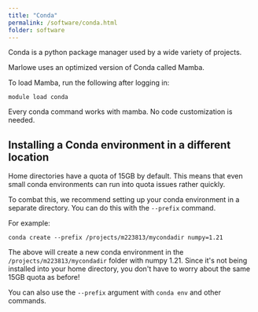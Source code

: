 ```yaml
---
title: "Conda"
permalink: /software/conda.html
folder: software
---
```


Conda is a python package manager used by a wide variety of projects.

Marlowe uses an optimized version of Conda called Mamba.

To load Mamba, run the following after logging in:

```
module load conda
```

Every conda command works with mamba. No code customization is needed.

## Installing a Conda environment in a different location

Home directories have a quota of 15GB by default. This means that even small conda environments can run into quota issues rather quickly.

To combat this, we recommend setting up your conda environment in a separate directory. You can do this with the `--prefix` command.

For example:
```
conda create --prefix /projects/m223813/mycondadir numpy=1.21
```
The above will create a new conda environment in the `/projects/m223813/mycondadir` folder with numpy 1.21. Since it's not being installed into your home directory, you don't have to worry about the same 15GB quota as before!

You can also use the `--prefix` argument with `conda env` and other commands.